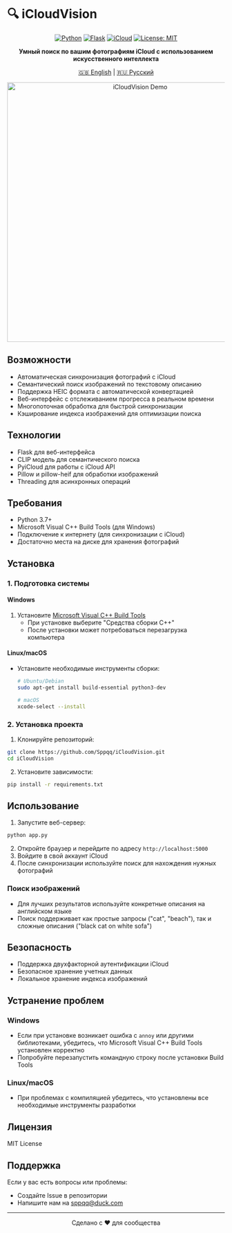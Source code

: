 # 🔍 iCloudVision

<div align="center">

[![Python](https://img.shields.io/badge/Python-3.7%2B-blue?style=for-the-badge&logo=python)](https://www.python.org/)
[![Flask](https://img.shields.io/badge/Flask-000000?style=for-the-badge&logo=flask&logoColor=white)](https://flask.palletsprojects.com/)
[![iCloud](https://img.shields.io/badge/iCloud-3693F3?style=for-the-badge&logo=icloud&logoColor=white)](https://www.icloud.com/)
[![License: MIT](https://img.shields.io/badge/License-MIT-yellow.svg?style=for-the-badge)](https://opensource.org/licenses/MIT)

**Умный поиск по вашим фотографиям iCloud с использованием искусственного интеллекта**

[🇬🇧 English](README.md) | [🇷🇺 Русский](README.ru.md)

<img src="https://raw.githubusercontent.com/Sppqq/iCloudVision/main/static/preview.gif" alt="iCloudVision Demo" width="600"/>

</div>

## Возможности
- Автоматическая синхронизация фотографий с iCloud
- Семантический поиск изображений по текстовому описанию
- Поддержка HEIC формата с автоматической конвертацией
- Веб-интерфейс с отслеживанием прогресса в реальном времени
- Многопоточная обработка для быстрой синхронизации
- Кэширование индекса изображений для оптимизации поиска

## Технологии
- Flask для веб-интерфейса
- CLIP модель для семантического поиска
- PyiCloud для работы с iCloud API
- Pillow и pillow-heif для обработки изображений
- Threading для асинхронных операций

## Требования
- Python 3.7+
- Microsoft Visual C++ Build Tools (для Windows)
- Подключение к интернету (для синхронизации с iCloud)
- Достаточно места на диске для хранения фотографий

## Установка

### 1. Подготовка системы

#### Windows
1. Установите [Microsoft Visual C++ Build Tools](https://visualstudio.microsoft.com/visual-cpp-build-tools/)
   - При установке выберите "Средства сборки C++"
   - После установки может потребоваться перезагрузка компьютера

#### Linux/macOS
- Установите необходимые инструменты сборки:
  ```bash
  # Ubuntu/Debian
  sudo apt-get install build-essential python3-dev
  
  # macOS
  xcode-select --install
  ```

### 2. Установка проекта
1. Клонируйте репозиторий:
```bash
git clone https://github.com/Sppqq/iCloudVision.git
cd iCloudVision
```

2. Установите зависимости:
```bash
pip install -r requirements.txt
```

## Использование
1. Запустите веб-сервер:
```bash
python app.py
```

2. Откройте браузер и перейдите по адресу `http://localhost:5000`
3. Войдите в свой аккаунт iCloud
4. После синхронизации используйте поиск для нахождения нужных фотографий

### Поиск изображений
- Для лучших результатов используйте конкретные описания на английском языке
- Поиск поддерживает как простые запросы ("cat", "beach"), так и сложные описания ("black cat on white sofa")

## Безопасность
- Поддержка двухфакторной аутентификации iCloud
- Безопасное хранение учетных данных
- Локальное хранение индекса изображений

## Устранение проблем

### Windows
- Если при установке возникает ошибка с `annoy` или другими библиотеками, убедитесь, что Microsoft Visual C++ Build Tools установлен корректно
- Попробуйте перезапустить командную строку после установки Build Tools

### Linux/macOS
- При проблемах с компиляцией убедитесь, что установлены все необходимые инструменты разработки

## Лицензия
MIT License 

## Поддержка

Если у вас есть вопросы или проблемы:
- Создайте Issue в репозитории
- Напишите нам на sppqq@duck.com

---

<div align="center">
Сделано с ❤️ для сообщества
</div> 